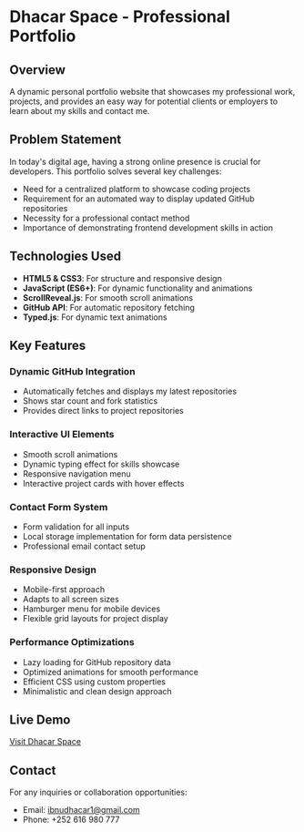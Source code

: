 # Dhacar Space - Professional Portfolio

## Overview
A dynamic personal portfolio website that showcases my professional work, projects, and provides an easy way for potential clients or employers to learn about my skills and contact me.

## Problem Statement
In today's digital age, having a strong online presence is crucial for developers. This portfolio solves several key challenges:
- Need for a centralized platform to showcase coding projects
- Requirement for an automated way to display updated GitHub repositories
- Necessity for a professional contact method
- Importance of demonstrating frontend development skills in action

## Technologies Used
- **HTML5 & CSS3**: For structure and responsive design
- **JavaScript (ES6+)**: For dynamic functionality and animations
- **ScrollReveal.js**: For smooth scroll animations
- **GitHub API**: For automatic repository fetching
- **Typed.js**: For dynamic text animations

## Key Features

### Dynamic GitHub Integration
- Automatically fetches and displays my latest repositories
- Shows star count and fork statistics
- Provides direct links to project repositories

### Interactive UI Elements
- Smooth scroll animations
- Dynamic typing effect for skills showcase
- Responsive navigation menu
- Interactive project cards with hover effects

### Contact Form System
- Form validation for all inputs
- Local storage implementation for form data persistence
- Professional email contact setup

### Responsive Design
- Mobile-first approach
- Adapts to all screen sizes
- Hamburger menu for mobile devices
- Flexible grid layouts for project display

### Performance Optimizations
- Lazy loading for GitHub repository data
- Optimized animations for smooth performance
- Efficient CSS using custom properties
- Minimalistic and clean design approach

## Live Demo
[Visit Dhacar Space](https://dhacar.vercel.app/)

## Contact
For any inquiries or collaboration opportunities:
- Email: ibnudhacar1@gmail.com
- Phone: +252 616 980 777
